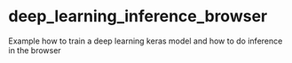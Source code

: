 # deep_learning_inference_browser
Example how to train a deep learning keras model and how to do inference in the browser
